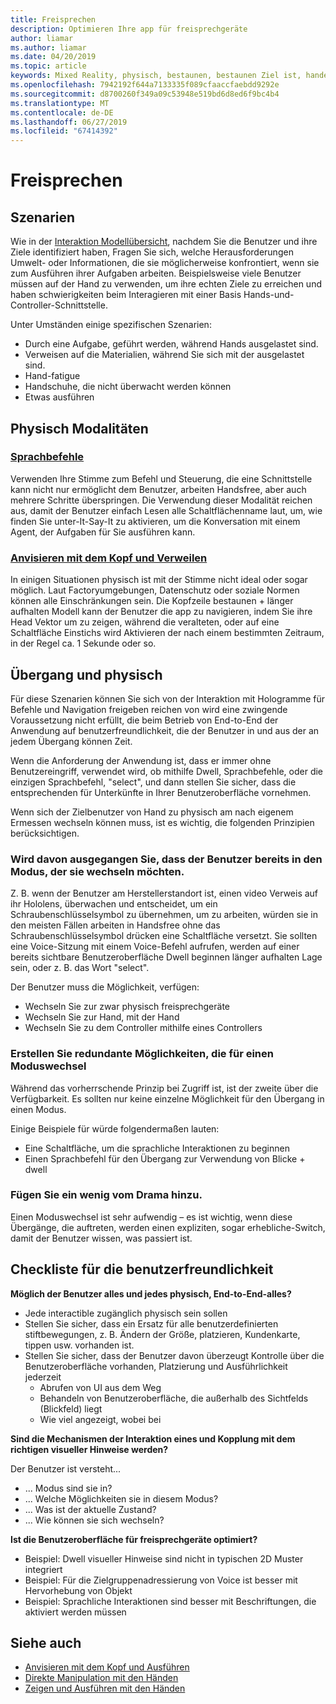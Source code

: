 ```yaml
---
title: Freisprechen
description: Optimieren Ihre app für freisprechgeräte
author: liamar
ms.author: liamar
ms.date: 04/20/2019
ms.topic: article
keywords: Mixed Reality, physisch, bestaunen, bestaunen Ziel ist, handelt es sich bei Interaktion, Entwurf
ms.openlocfilehash: 7942192f644a7133335f089cfaaccfaebdd9292e
ms.sourcegitcommit: d8700260f349a09c53948e519bd6d8ed6f9bc4b4
ms.translationtype: MT
ms.contentlocale: de-DE
ms.lasthandoff: 06/27/2019
ms.locfileid: "67414392"
---
```

# <a name="hands-free"></a>Freisprechen



## <a name="scenarios"></a>Szenarien

Wie in der [Interaktion Modellübersicht](interaction-fundamentals.md), nachdem Sie die Benutzer und ihre Ziele identifiziert haben, Fragen Sie sich, welche Herausforderungen Umwelt- oder Informationen, die sie möglicherweise konfrontiert, wenn sie zum Ausführen ihrer Aufgaben arbeiten. Beispielsweise viele Benutzer müssen auf der Hand zu verwenden, um ihre echten Ziele zu erreichen und haben schwierigkeiten beim Interagieren mit einer Basis Hands-und-Controller-Schnittstelle. 

Unter Umständen einige spezifischen Szenarien: 
* Durch eine Aufgabe, geführt werden, während Hands ausgelastet sind.
* Verweisen auf die Materialien, während Sie sich mit der ausgelastet sind.
* Hand-fatigue
* Handschuhe, die nicht überwacht werden können
* Etwas ausführen


## <a name="hands-free-modalities"></a>Physisch Modalitäten

### <a name="voice-commandingvoice-designmd"></a>[Sprachbefehle](voice-design.md)

Verwenden Ihre Stimme zum Befehl und Steuerung, die eine Schnittstelle kann nicht nur ermöglicht dem Benutzer, arbeiten Handsfree, aber auch mehrere Schritte überspringen. Die Verwendung dieser Modalität reichen aus, damit der Benutzer einfach Lesen alle Schaltflächenname laut, um, wie finden Sie unter-It-Say-It zu aktivieren, um die Konversation mit einem Agent, der Aufgaben für Sie ausführen kann.



### <a name="head-gaze-and-dwellgaze-and-dwellmd"></a>[Anvisieren mit dem Kopf und Verweilen](gaze-and-dwell.md)

In einigen Situationen physisch ist mit der Stimme nicht ideal oder sogar möglich. Laut Factoryumgebungen, Datenschutz oder soziale Normen können alle Einschränkungen sein. Die Kopfzeile bestaunen + länger aufhalten Modell kann der Benutzer die app zu navigieren, indem Sie ihre Head Vektor um zu zeigen, während die veralteten, oder auf eine Schaltfläche Einstichs wird Aktivieren der nach einem bestimmten Zeitraum, in der Regel ca. 1 Sekunde oder so. 


## <a name="transitioning-in-and-out-of-hands-free"></a>Übergang und physisch

Für diese Szenarien können Sie sich von der Interaktion mit Hologramme für Befehle und Navigation freigeben reichen von wird eine zwingende Voraussetzung nicht erfüllt, die beim Betrieb von End-to-End der Anwendung auf benutzerfreundlichkeit, die der Benutzer in und aus der an jedem Übergang können Zeit. 

Wenn die Anforderung der Anwendung ist, dass er immer ohne Benutzereingriff, verwendet wird, ob mithilfe Dwell, Sprachbefehle, oder die einzigen Sprachbefehl, "select", und dann stellen Sie sicher, dass die entsprechenden für Unterkünfte in Ihrer Benutzeroberfläche vornehmen. 

Wenn sich der Zielbenutzer von Hand zu physisch am nach eigenem Ermessen wechseln können muss, ist es wichtig, die folgenden Prinzipien berücksichtigen.

### <a name="assume-the-user-is-already-in-the-mode-that-they-want-to-switch-to"></a>Wird davon ausgegangen Sie, dass der Benutzer bereits in den Modus, der sie wechseln möchten.
Z. B. wenn der Benutzer am Herstellerstandort ist, einen video Verweis auf ihr Hololens, überwachen und entscheidet, um ein Schraubenschlüsselsymbol zu übernehmen, um zu arbeiten, würden sie in den meisten Fällen arbeiten in Handsfree ohne das Schraubenschlüsselsymbol drücken eine Schaltfläche versetzt. Sie sollten eine Voice-Sitzung mit einem Voice-Befehl aufrufen, werden auf einer bereits sichtbare Benutzeroberfläche Dwell beginnen länger aufhalten Lage sein, oder z. B. das Wort "select".

Der Benutzer muss die Möglichkeit, verfügen: 
* Wechseln Sie zur zwar physisch freisprechgeräte
* Wechseln Sie zur Hand, mit der Hand
* Wechseln Sie zu dem Controller mithilfe eines Controllers 

### <a name="create-redundant-ways-to-switch-modes"></a>Erstellen Sie redundante Möglichkeiten, die für einen Moduswechsel
Während das vorherrschende Prinzip bei Zugriff ist, ist der zweite über die Verfügbarkeit. Es sollten nur keine einzelne Möglichkeit für den Übergang in einen Modus. 

Einige Beispiele für würde folgendermaßen lauten: 
* Eine Schaltfläche, um die sprachliche Interaktionen zu beginnen
* Einen Sprachbefehl für den Übergang zur Verwendung von Blicke + dwell

### <a name="add-a-dash-of-drama"></a>Fügen Sie ein wenig vom Drama hinzu.
Einen Moduswechsel ist sehr aufwendig – es ist wichtig, wenn diese Übergänge, die auftreten, werden einen expliziten, sogar erhebliche-Switch, damit der Benutzer wissen, was passiert ist. 


## <a name="usability-checklist"></a>Checkliste für die benutzerfreundlichkeit

**Möglich der Benutzer alles und jedes physisch, End-to-End-alles?**
* Jede interactible zugänglich physisch sein sollen
* Stellen Sie sicher, dass ein Ersatz für alle benutzerdefinierten stiftbewegungen, z. B. Ändern der Größe, platzieren, Kundenkarte, tippen usw. vorhanden ist.
* Stellen Sie sicher, dass der Benutzer davon überzeugt Kontrolle über die Benutzeroberfläche vorhanden, Platzierung und Ausführlichkeit jederzeit
    * Abrufen von UI aus dem Weg
    * Behandeln von Benutzeroberfläche, die außerhalb des Sichtfelds (Blickfeld) liegt
    * Wie viel angezeigt, wobei bei

**Sind die Mechanismen der Interaktion eines und Kopplung mit dem richtigen visueller Hinweise werden?**

Der Benutzer ist versteht...
* ... Modus sind sie in?
* ... Welche Möglichkeiten sie in diesem Modus?
* ... Was ist der aktuelle Zustand?
* ... Wie können sie sich wechseln?
    
**Ist die Benutzeroberfläche für freisprechgeräte optimiert?**   

* Beispiel: Dwell visueller Hinweise sind nicht in typischen 2D Muster integriert
* Beispiel: Für die Zielgruppenadressierung von Voice ist besser mit Hervorhebung von Objekt
* Beispiel: Sprachliche Interaktionen sind besser mit Beschriftungen, die aktiviert werden müssen


## <a name="see-also"></a>Siehe auch
* [Anvisieren mit dem Kopf und Ausführen](gaze-and-commit.md)
* [Direkte Manipulation mit den Händen](direct-manipulation.md)
* [Zeigen und Ausführen mit den Händen](point-and-commit.md)
